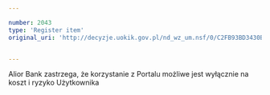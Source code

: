 ```yaml
---

number: 2043
type: 'Register item'
original_uri: 'http://decyzje.uokik.gov.pl/nd_wz_um.nsf/0/C2FB93BD3430BBB8C12577C30040D8BD?OpenDocument'


---
```


Alior Bank zastrzega, że korzystanie z Portalu możliwe jest wyłącznie na koszt i ryzyko Użytkownika
